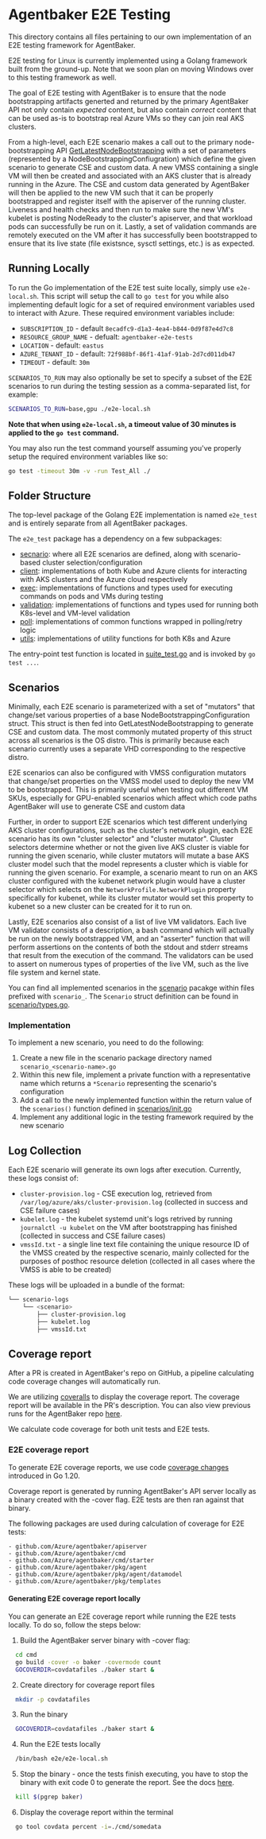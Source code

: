 # Agentbaker E2E Testing

This directory contains all files pertaining to our own implementation of an E2E testing framework for AgentBaker.

E2E testing for Linux is currently implemented using a Golang framework built from the ground-up. Note that we soon plan on moving Windows over to this testing framework as well.

The goal of E2E testing with AgentBaker is to ensure that the node bootstrapping artifacts generted and returned by the primary AgentBaker API not only contain *expected* content, but also contain *correct* content that can be used as-is to bootstrap real Azure VMs so they can join real AKS clusters.

From a high-level, each E2E scenario makes a call out to the primary node-bootstrapping API [GetLatestNodeBootstrapping](https://github.com/Azure/AgentBaker/blob/2e730b5a498c5be9b082d912fd08ac9346582db9/pkg/agent/bakerapi.go#L14) with a set of parameters (represented by a NodeBootstrappingConfiugration) which define the given scenario to generate CSE and custom data. A new VMSS containing a single VM will then be created and associated with an AKS cluster that is already running in the Azure. The CSE and custom data generated by AgentBaker will then be applied to the new VM such that it can be properly bootstrapped and register itself with the apiserver of the running cluster. Liveness and health checks and then run to make sure the new VM's kubelet is posting NodeReady to the cluster's apiserver, and that workload pods can successfully be run on it. Lastly, a set of validation commands are remotely executed on the VM after it has successfully been bootstrapped to ensure that its live state (file existsnce, sysctl settings, etc.) is as expected.

## Running Locally

To run the Go implementation of the E2E test suite locally, simply use `e2e-local.sh`. This script will setup the call to `go test` for you while also implementing default logic for a set of required environment variables used to interact with Azure. These required environment variables include:

- `SUBSCRIPTION_ID` - default `8ecadfc9-d1a3-4ea4-b844-0d9f87e4d7c8`
- `RESOURCE_GROUP_NAME` - defualt: `agentbaker-e2e-tests`
- `LOCATION` - default: `eastus`
- `AZURE_TENANT_ID` - default: `72f988bf-86f1-41af-91ab-2d7cd011db47`
- `TIMEOUT` - default: `30m`

`SCENARIOS_TO_RUN` may also optionally be set to specify a subset of the E2E scenarios to run during the testing session as a comma-separated list, for example:

```bash
SCENARIOS_TO_RUN=base,gpu ./e2e-local.sh
```

**Note that when using `e2e-local.sh`, a timeout value of 30 minutes is applied to the `go test` command.**

You may also run the test command yourself assuming you've properly setup the required environment variables like so:

```bash
go test -timeout 30m -v -run Test_All ./
```

## Folder Structure

The top-level package of the Golang E2E implementation is named `e2e_test` and is entirely separate from all AgentBaker packages.

The `e2e_test` package has a dependency on a few subpackages:

- [secnario](/scenario): where all E2E scenarios are defined, along with scenario-based cluster selection/configuration
- [client](client/): implementations of both Kube and Azure clients for interacting with AKS clusters and the Azure cloud respectively
- [exec](exec/): implementations of functions and types used for executing commands on pods and VMs during testing
- [validation](validation/): implementations of functions and types used for running both K8s-level and VM-level validation
- [poll](poll/): implementations of common functions wrapped in polling/retry logic
- [utils](utils/): implementations of utility functions for both K8s and Azure

The entry-point test function is located in [suite_test.go](suite_test.go) and is invoked by `go test ...`.

## Scenarios

Minimally, each E2E scenario is parameterized with a set of "mutators" that change/set various properties of a base NodeBootstrappingConfiguration struct. This struct is then fed into GetLatestNodeBootstrapping to generate CSE and custom data. The most commonly mutated property of this struct across all scenarios is the OS distro. This is primarily because each scenario currently uses a separate VHD corresponding to the respective distro.

E2E scenarios can also be configured with VMSS configuration mutators that change/set properties on the VMSS model used to deploy the new VM to be bootstrapped. This is primarily useful when testing out different VM SKUs, especially for GPU-enabled scenarios which affect which code paths AgentBaker will use to generate CSE and custom data

Further, in order to support E2E scenarios which test different underlying AKS cluster configurations, such as the cluster's network plugin, each E2E scenario has its own "cluster selector" and "cluster mutator". Cluster selectors determine whether or not the given live AKS cluster is viable for running the given scenario, while cluster mutators will mutate a base AKS cluster model such that the model represents a cluster which is viable for running the given scenario. For example, a scenario meant to run on an AKS cluster configured with the kubenet network plugin would have a cluster selector which selects on the `NetworkProfile.NetworkPlugin` property specifically for kubenet, while its cluster mutator would set this property to kubenet so a new cluster can be created for it to run on.

Lastly, E2E scenarios also consist of a list of live VM validators. Each live VM validator consists of a description, a bash command which will actually be run on the newly bootstrapped VM, and an "asserter" function that will perform assertions on the contents of both the stdout and stderr streams that result from the execution of the command. The validators can be used to assert on numerous types of properties of the live VM, such as the live file system and kernel state.

You can find all implemented scenarios in the [scenario](scenario/) pacakge within files prefixed with `scenario_`. The `Scenario` struct definition can be found in [scenario/types.go](scenario/types.go).

### Implementation

To implement a new scenario, you need to do the following:

1. Create a new file in the scenario package directory named `scenario_<scenario-name>.go`
2. Within this new file, implement a private function with a representative name which returns a `*Scenario` representing the scenario's configuration
3. Add a call to the newly implemented function within the return value of the `scenarios()` function defined in [scenarios/init.go](scenario/init.go)
4. Implement any additional logic in the testing framework required by the new scenario

## Log Collection 

Each E2E scenario will generate its own logs after execution. Currently, these logs consist of:
- `cluster-provision.log` - CSE execution log, retrieved from `/var/log/azure/aks/cluster-provision.log` (collected in success and CSE failure cases)
- `kubelet.log` - the kubelet systemd unit's logs retrived by running `journalctl -u kubelet` on the VM after bootstrapping has finished (collected in success and CSE failure cases)
- `vmssId.txt` - a single line text file containing the unique resource ID of the VMSS created by the respective scenario, mainly collected for the purposes of posthoc resource deletion (collected in all cases where the VMSS is able to be created)

These logs will be uploaded in a bundle of the format:

```bash
└── scenario-logs
    └── <scenario>
        ├── cluster-provision.log
        ├── kubelet.log
        ├── vmssId.txt
```

## Coverage report

After a PR is created in AgentBaker's repo on GitHub, a pipeline calculating code coverage changes will automatically run.

We are utilizing [coveralls](https://coveralls.io/) to display the coverage report. The coverage report will be available in the PR's description.
You can also view previous runs for the AgentBaker repo [here](https://coveralls.io/github/Azure/AgentBaker). 

We calculate code coverage for both unit tests and E2E tests.

### E2E coverage report

To generate E2E coverage reports, we use code [coverage changes](https://go.dev/blog/integration-test-coverage) introduced in Go 1.20.

Coverage report is generated by running AgentBaker's API server locally as a binary created with the -cover flag.
E2E tests are then ran against that binary.

The following packages are used during calculation of coverage for E2E tests:
````
- github.com/Azure/agentbaker/apiserver  
- github.com/Azure/agentbaker/cmd 
- github.com/Azure/agentbaker/cmd/starter
- github.com/Azure/agentbaker/pkg/agent
- github.com/Azure/agentbaker/pkg/agent/datamodel
- github.com/Azure/agentbaker/pkg/templates
````

#### Generating E2E coverage report locally
You can generate an E2E coverage report while running the E2E tests locally. 
To do so, follow the steps below:

1. Build the AgentBaker server binary with -cover flag:
```bash
  cd cmd 
  go build -cover -o baker -covermode count 
  GOCOVERDIR=covdatafiles ./baker start &
```
2. Create directory for coverage report files
```bash
  mkdir -p covdatafiles
```     
3. Run the binary
```bash
  GOCOVERDIR=covdatafiles ./baker start &
```
4. Run the E2E tests locally
```bash
  /bin/bash e2e/e2e-local.sh
```
5. Stop the binary - once the tests finish executing, you have to stop the binary with exit code 0 to generate the report.
See the docs [here](https://go.dev/testing/coverage/#panicprof).
```bash
  kill $(pgrep baker)
```
6. Display the coverage report within the terminal
```bash
  go tool covdata percent -i=./cmd/somedata
```
        
        
       


